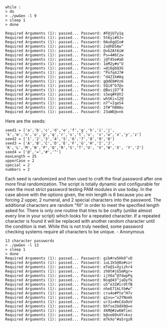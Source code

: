     while :
    > do
    > ./pwGen -l 9
    > sleep 1
    > done

    Required Arguments (1): passed... Password: #F@jU7y1q
    Required Arguments (1): passed... Password: 5t6yi#XJ=
    Required Arguments (1): passed... Password: 0Au6g@Io#
    Required Arguments (1): passed... Password: 2x@hD5Aw^
    Required Arguments (1): passed... Password: @=b2At6iW
    Required Arguments (1): passed... Password: Ps=4#6Czw
    Required Arguments (1): passed... Password: j@T45e#aD
    Required Arguments (1): passed... Password: 1eM2y#o^U
    Required Arguments (1): passed... Password: =@j6gbQ3G
    Required Arguments (1): passed... Password: ^Pxfq4J7#
    Required Arguments (1): passed... Password: ^d4Z1k#Aq
    Required Arguments (1): passed... Password: g@dE8#Vz6
    Required Arguments (1): passed... Password: SQi0^b7@u
    Required Arguments (1): passed... Password: @BoijD7^8
    Required Arguments (1): passed... Password: s5eq#F@Y2
    Required Arguments (1): passed... Password: whSKi=12@
    Required Arguments (1): passed... Password: n7^=IqeS4
    Required Arguments (1): passed... Password: 2f#^hB0Au
    Required Arguments (1): passed... Password: 23aWE@=nk

Here are the seeds:

    seed1 = ['a','b','c','d','e','f','g','h','i','j', 'k','m','n','o','p','q','r','s','t','u', 'v','w','x','y','z']
    seed2 = ['1','2','3','4','5','6','7','8','9','0']
    seed3 = ['A','B','C','D','E','F','G','H','I','J', 'K','L','M','N','P','Q','R','S','T','U', 'V','W','X', 'Y','Z']
    seed4 = ['@','=','#','^']
    maxLength = 25
    upperCase = 2
    special = 2
    numbers = 2

Each seed is randomized and then used to craft the final password after one more final randomization. The script is totally dynamic and configurable for even the most strict password testing PAM modules in use today. In the case above with the options given, the min length is 6 because you are forcing 2 upper, 2 numeral, and 2 special characters into the password. The additional characters are random "fill" in order to meet the specified length asked for. There is only one routine that tries to be crafty (unlike almost every line in your script) which looks for a repeated character. If a repeated character is found it will be replaced with another random character until the condition is met. While this is not truly needed, some password checking systems require all characters to be unique. - Anonymous

    13 character passwords
    > ./pwGen -l 13
    > sleep 1
    > done
    Required Arguments (1): passed... Password: gib#rw5Hk0^vD
    Required Arguments (1): passed... Password: iuL1kS@8o#szr
    Required Arguments (1): passed... Password: eTo@1=Xyizhr4
    Required Arguments (1): passed... Password: zh0t#jG5mRgr=
    Required Arguments (1): passed... Password: ijV6a^@7dwpPq
    Required Arguments (1): passed... Password: Nsq@43^jaDyfk
    Required Arguments (1): passed... Password: u5^e3Z#irdtfB
    Required Arguments (1): passed... Password: nheE71kLtb#w^
    Required Arguments (1): passed... Password: cru4o#Pte^H7v
    Required Arguments (1): passed... Password: q1vu=^x2YNomk
    Required Arguments (1): passed... Password: ur3i=#eCda9oV
    Required Arguments (1): passed... Password: bhfse2UdX0@=n
    Required Arguments (1): passed... Password: 4kM@#zw6Wfiec
    Required Arguments (1): passed... Password: b@ve60nXY=kxz
    Required Arguments (1): passed... Password: m7kXo^#a5rgzR

